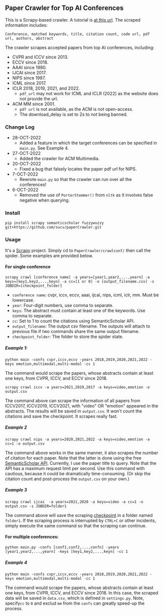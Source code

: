 ## Paper Crawler for Top AI Conferences

This is a Scrapy-based crawler. A tutorial is [at this url](https://www.logx.xyz/scrape-papers-using-scrapy). The scraped information includes:

```text
Conference, matched keywords, title, citation count, code url, pdf url, authors, abstract
```

The crawler scrapes accepted papers from top AI conferences, including:

- CVPR and ICCV since 2013.
- ECCV since 2018.
- AAAI since 1980.
- IJCAI since 2017.
- NIPS since 1987.
- ICML since 2017.
- ICLR 2018, 2019, 2021, and 2022.
  - `pdf_url` may not work for ICML and ICLR (2022) as the website does not provide the url.
- ACM MM since 2001.
  - `pdf url` is not available, as the ACM is not open-access.
  - The download_delay is set to 2s to not being banned.

### Change Log

+ 28-OCT-2022
  + Added a feature in which the target conferences can be specified in `main.py`. See Example 4. 
+ 27-OCT-2022
  + Added the crawler for ACM Multimedia. 
+ 20-OCT-2022
  + Fixed a bug that falsely locates the paper pdf url for NIPS.
+ 7-OCT-2022
    + Rewrote `main.py` so that the crawler can run over all the conferences!
+ 6-OCT-2022
    + Removed the use of `PorterStemmer()` from `nltk` as it involves false negative when querying.



### Install

```shell
pip install scrapy semanticscholar fuzzywuzzy git+https://github.com/sucv/paperCrawler.git
```

### Usage

It's a [Scrapy](https://docs.scrapy.org/en/latest/intro/tutorial.html) project. Simply cd to `PaperCrawler/crawlconf/`
then call the spider. Some examples are provided below.

#### For single conference

```shell
scrapy crawl [conference name] -a years=[year1,year2,...,yearn] -a keys=[key1,key2,...,keyn] -a cc=[1 or 0] -o [output_filename.csv] -s JOBDIR=[checkpoint_folder]
```
+ `conference name`: cvpr, iccv, eccv, aaai, ijcai, nips, icml, iclr, mm. Must be lowercase.
+ `year`: Four-digit numbers, use comma to separate.
+ `keys`: The abstract must contain at least one of the keywords. Use comma to separate.
+ `cc`: Set to 1 to count the citations using SemanticScholar API.
+ `output_filename`: The output csv filename. The outputs will attach to previous file if two commands share the same
  output filename.
+ `checkpoint_folder`: The folder to store the spider state.

##### Example 1: 

```shell
python main -confs cvpr,iccv,eccv -years 2018,2019,2020,2021,2022 -keys emotion,multimodal,multi-modal -cc 1
```
The command would scrape the papers, whose abstracts contain at least one keys, from CVPR, ICCV, and ECCV since 2018.

```shell
scrapy crawl iccv -a years=2021,2019,2017 -a keys=video,emotion -o output.csv
```

The command above can scrape the information of all papers from ICCV2017, ICCV2019, ICCV2021, with "video" OR "emotion"
appeared in the abstracts. The results will be saved in `output.csv`. It won't count the citations and save the
checkpoint. It scrapes really fast.

##### Example 2

```shell
scrapy crawl nips -a years=2020,2021,2022 -a keys=video,emotion -a cc=1 -o output.csv 
```

The command above works in the same manner, it also scrapes the number of citation for each paper. Note that the latter
is done using the free [SemanticScholar API](https://www.semanticscholar.org/product/api). Currently, I use the paper
title to query. Note that the API has a maximum request limit per second. Use this command with cautious, because it
could be dramatically time-consuming. (Or skip the citation count and post-process the `output.csv` on your own.)

##### Example 3

```shell
scrapy crawl ijcai  -a years=2021,2020 -a keys=video -a cc=1 -o output.csv -s JOBDIR=folder1
```

The command above will save the scraping [checkpoint](https://docs.scrapy.org/en/latest/topics/jobs.html#topics-jobs) in
a folder named `folder1`. If the scraping process is interrupted by `CTRL+C` or other incidents, simply execute the same
command so that the scraping can continue.


#### For multiple conferences:

```shell
python main.py -confs [conf1,conf2,...,confn] -years [year1,year2,...,yearn] -keys [key1,key2,...,keyn] -cc 1
```

##### Example 4

```shell
python main -confs cvpr,iccv,eccv -years 2018,2019,2020,2021,2022 -keys emotion,multimodal,multi-modal -cc 1
```
The command would scrape the papers, whose abstracts contain at least one keys, from CVPR, ICCV, and ECCV since 2018. In this case, the scraped data will be saved in `data.csv`, which is defined in `settings.py`. Note, specify`cc` to `0` and exclud `mm` from the `confs` can greatly speed-up the process.

